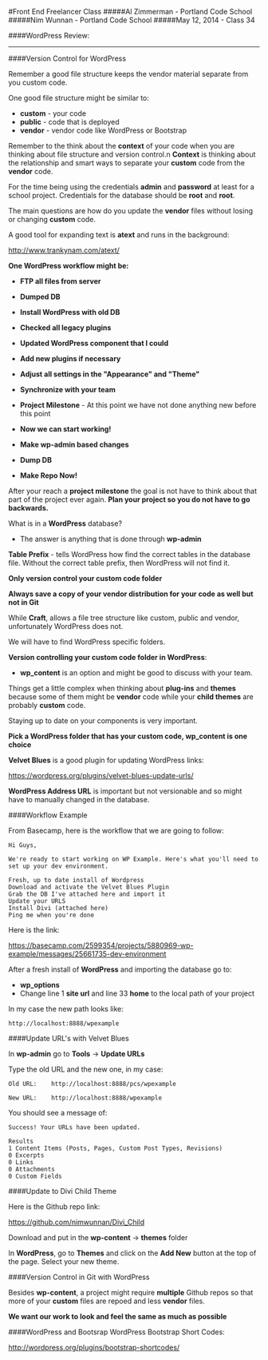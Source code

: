 #Front End Freelancer Class
#####Al Zimmerman - Portland Code School
#####Nim Wunnan - Portland Code School
#####May 12, 2014 - Class 34

####WordPress Review:
____________________________________________________________________________



####Version Control for WordPress

Remember a good file structure keeps the vendor material separate from you custom code.

One good file structure might be similar to:

* **custom** - your code
* **public** - code that is deployed
* **vendor** - vendor code like WordPress or Bootstrap

Remember to the think about the **context** of your code when you are thinking about file structure and version control.n **Context** is thinking about the relationship and smart ways to separate your **custom** code from the **vendor** code.

For the time being using the credentials **admin** and **password** at least for a school project.  Credentials for the database should be **root** and **root**.

The main questions are how do you update the **vendor** files without losing or changing **custom** code.

A good tool for expanding text is **atext** and runs in the background:

http://www.trankynam.com/atext/


**One WordPress workflow might be:**

* **FTP all files from server**
* **Dumped DB**
* **Install WordPress with old DB**
* **Checked all legacy plugins**
* **Updated WordPress component that I could**
* **Add new plugins if necessary**
* **Adjust all settings in the "Appearance" and "Theme"**
* **Synchronize with your team**
* **Project Milestone** - At this point we have not done anything new before this point

* **Now we can start working!**

* **Make wp-admin based changes**
* **Dump DB**

* **Make Repo Now!**
 
After your reach a **project milestone** the goal is not have to think about that part of the project ever again.  **Plan your project so you do not have to go backwards.**

What is in a **WordPress** database?

* The answer is anything that is done through **wp-admin**

**Table Prefix** - tells WordPress how find the correct tables in the database file.  Without the correct table prefix, then WordPress will not find it.


**Only version control your custom code folder** 

**Always save a copy of your vendor distribution for your code as well but not in Git**

While **Craft**, allows a file tree structure like custom, public and vendor, unfortunately WordPress does not.

We will have to find WordPress specific folders.

**Version controlling your custom code folder in WordPress**:

* **wp_content** is an option and might be good to discuss with your team.


Things get a little complex when thinking about **plug-ins** and **themes** because some of them might be **vendor** code while your **child themes** are probably **custom** code.

Staying up to date on your components is very important.

**Pick a WordPress folder that has your custom code,  wp_content is one choice**

**Velvet Blues** is a good plugin for updating WordPress links:

https://wordpress.org/plugins/velvet-blues-update-urls/


**WordPress Address URL** is important but not versionable and so might have to manually changed in the database.

####Workflow Example

From Basecamp, here is the workflow that we are going to follow:

```
Hi Guys,

We're ready to start working on WP Example. Here's what you'll need to set up your dev environment.

Fresh, up to date install of Wordpress
Download and activate the Velvet Blues Plugin
Grab the DB I've attached here and import it
Update your URLS
Install Divi (attached here)
Ping me when you're done

```

Here is the link:

https://basecamp.com/2599354/projects/5880969-wp-example/messages/25661735-dev-environment


After a fresh install of **WordPress** and importing the database go to:

* **wp_options**
* Change line 1 **site url** and line 33 **home** to the local path of your project

In my case the new path looks like:

```
http://localhost:8888/wpexample

```



####Update URL's with Velvet Blues

In **wp-admin** go to **Tools** -> **Update URLs**

Type the old URL and the new one, in my case:

```
Old URL:  	http://localhost:8888/pcs/wpexample

New URL:	http://localhost:8888/wpexample
```


You should see a message of:

```
Success! Your URLs have been updated.

Results	
1 Content Items (Posts, Pages, Custom Post Types, Revisions)
0 Excerpts
0 Links
0 Attachments
0 Custom Fields

```


####Update to Divi Child Theme

Here is the Github repo link:

https://github.com/nimwunnan/Divi_Child

Download and put in the **wp-content** -> **themes** folder

In **WordPress**, go to **Themes** and click on the **Add New** button at the top of the page.  Select your new theme.



####Version Control in Git with WordPress

Besides **wp-content**,  a project might require **multiple** Github repos so that more of your **custom** files are repoed and less **vendor** files.

**We want our work to look and feel the same as much as possible**

####WordPress and Bootsrap
WordPress Bootstrap Short Codes:

http://wordpress.org/plugins/bootstrap-shortcodes/